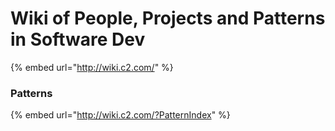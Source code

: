 # Wiki of People, Projects and Patterns in Software Dev

{% embed url="http://wiki.c2.com/" %}

### Patterns

{% embed url="http://wiki.c2.com/?PatternIndex" %}

